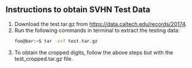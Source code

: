 ## Instructions to obtain SVHN Test Data

1. Download the test.tar.gz from https://data.caltech.edu/records/20174.
2. Run the following commands in terminal to extract the testing data:
    ```bash
    foo@bar:~$ tar -xvf test.tar.gz
    ```
3. To obtain the cropped digits, follow the above steps but with the test_cropped.tar.gz file.
